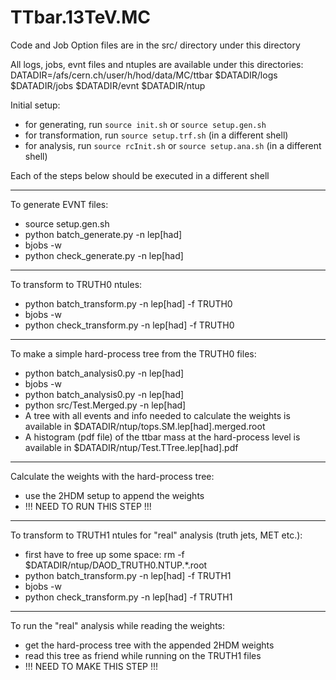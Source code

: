 # TTbar.13TeV.MC

Code and Job Option files are in the src/ directory under this directory

All logs, jobs, evnt files and ntuples are available under this directories:
DATADIR=/afs/cern.ch/user/h/hod/data/MC/ttbar
$DATADIR/logs
$DATADIR/jobs
$DATADIR/evnt
$DATADIR/ntup

Initial setup:
* for generating, run `source init.sh` or `source setup.gen.sh`
* for transformation, run `source setup.trf.sh` (in a different shell)
* for analysis, run `source rcInit.sh` or `source setup.ana.sh` (in a different shell)

Each of the steps below should be executed in a different shell


----------------------
To generate EVNT files:
* source setup.gen.sh
* python batch_generate.py -n lep[had]
* bjobs -w
* python check_generate.py -n lep[had]

-----------------------------
To transform to TRUTH0 ntules:
* python batch_transform.py -n lep[had] -f TRUTH0
* bjobs -w
* python check_transform.py -n lep[had] -f TRUTH0

--------------------------------------------------------
To make a simple hard-process tree from the TRUTH0 files:
* python batch_analysis0.py -n lep[had]
* bjobs -w
* python batch_analysis0.py -n lep[had]
* python src/Test.Merged.py -n lep[had]
* A tree with all events and info needed to calculate the weights is available in $DATADIR/ntup/tops.SM.lep[had].merged.root
* A histogram (pdf file) of the ttbar mass at the hard-process level is available in $DATADIR/ntup/Test.TTree.lep[had].pdf

------------------------------------------------
Calculate the weights with the hard-process tree:
* use the 2HDM setup to append the weights
* !!! NEED TO RUN THIS STEP !!!

-------------------------------------------------
To transform to TRUTH1 ntules for "real" analysis (truth jets, MET etc.):
* first have to free up some space: rm -f $DATADIR/ntup/DAOD_TRUTH0.NTUP.*.root
* python batch_transform.py -n lep[had] -f TRUTH1
* bjobs -w
* python check_transform.py -n lep[had] -f TRUTH1

----------------------------------------------------
To run the "real" analysis while reading the weights:
* get the hard-process tree with the appended 2HDM weights
* read this tree as friend while running on the TRUTH1 files
* !!! NEED TO MAKE THIS STEP !!!
